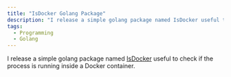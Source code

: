 ```yaml
---
title: "IsDocker Golang Package"
description: "I release a simple golang package named IsDocker useful to check if the process is running inside a Docker container."
tags:
  - Programming
  - Golang
---
```


I release a simple golang package named [IsDocker](https://github.com/dlion/IsDocker) useful to check if the process is running inside a Docker container.
